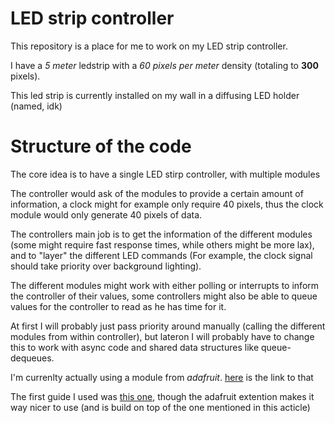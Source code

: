 # LED strip controller

This repository is a place for me to work on my LED strip controller. 

I have a *5 meter* ledstrip with a *60 pixels per meter* density (totaling to **300** pixels).

This led strip is currently installed on my wall in a diffusing LED  holder (named, idk)

# Structure of the code

The core idea is to have a single LED stirp controller, with multiple modules

The controller would ask of the modules to provide a certain amount of information, a clock might for example only require 40 pixels, thus the clock module would only generate 40 pixels of data.

The controllers main job is to get the information of the different modules (some might require fast response times, while others might be more lax), and to "layer" the different LED commands (For example, the clock signal should take priority over background lighting).

The different modules might work with either polling or interrupts to inform the controller of their values, some controllers might also be able to queue values for the controller to read as he has time for it.

At first I will probably just pass priority around manually (calling the different modules from within controller), but lateron I will probably have to change this to work with async code and shared data structures like queue-dequeues.


I'm currenlty actually using a module from *adafruit*.
[here](https://learn.adafruit.com/neopixels-on-raspberry-pi/python-usage) is the link to that

The first guide I used was [this one](https://tutorials-raspberrypi.com/connect-control-raspberry-pi-ws2812-rgb-led-strips/), though the adafruit extention makes it way nicer to use (and is build on top of the one mentioned in this acticle)
